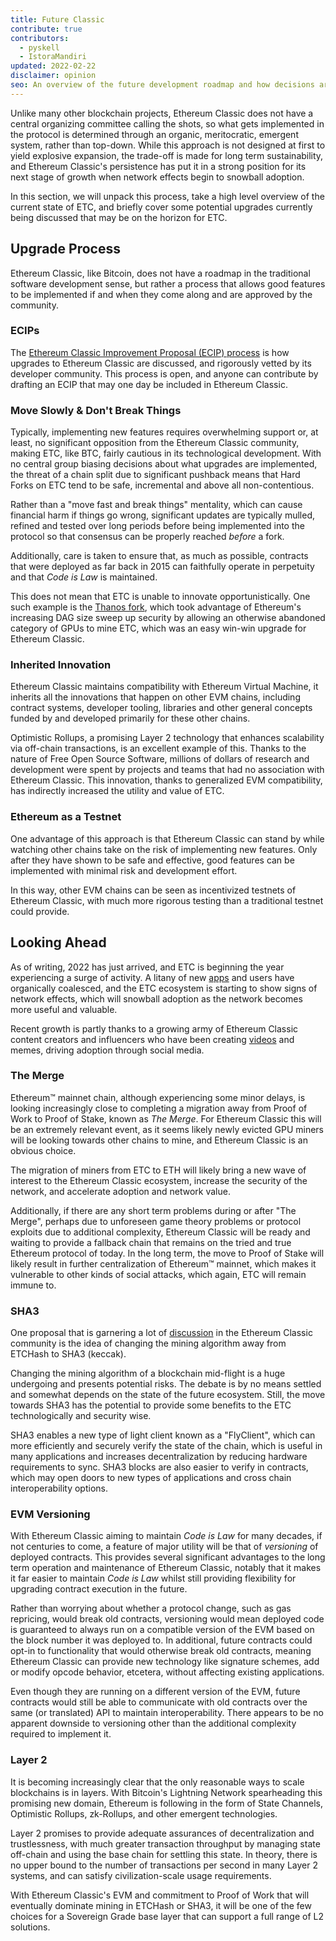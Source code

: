 ```yaml
---
title: Future Classic
contribute: true
contributors:
  - pyskell
  - IstoraMandiri
updated: 2022-02-22
disclaimer: opinion
seo: An overview of the future development roadmap and how decisions are made in the Ethereum Classic ecosystem, based on its history, principles.
---
```


Unlike many other blockchain projects, Ethereum Classic does not have a central organizing committee calling the shots, so what gets implemented in the protocol is determined through an organic, meritocratic, emergent system, rather than top-down. While this approach is not designed at first to yield explosive expansion, the trade-off is made for long term sustainability, and Ethereum Classic's persistence has put it in a strong position for its next stage of growth when network effects begin to snowball adoption.

In this section, we will unpack this process, take a high level overview of the current state of ETC, and briefly cover some potential upgrades currently being discussed that may be on the horizon for ETC.

## Upgrade Process

Ethereum Classic, like Bitcoin, does not have a roadmap in the traditional software development sense, but rather a process that allows good features to be implemented if and when they come along and are approved by the community.

### ECIPs

The [Ethereum Classic Improvement Proposal (ECIP) process](/development/ecips) is how upgrades to Ethereum Classic are discussed, and rigorously vetted by its developer community. This process is open, and anyone can contribute by drafting an ECIP that may one day be included in Ethereum Classic.

### Move Slowly & Don't Break Things

Typically, implementing new features requires overwhelming support or, at least, no significant opposition from the Ethereum Classic community, making ETC, like BTC, fairly cautious in its technological development. With no central group biasing decisions about what upgrades are implemented, the threat of a chain split due to significant pushback means that Hard Forks on ETC tend to be safe, incremental and above all non-contentious.

Rather than a "move fast and break things" mentality, which can cause financial harm if things go wrong, significant updates are typically mulled, refined and tested over long periods before being implemented into the protocol so that consensus can be properly reached _before_ a fork.

Additionally, care is taken to ensure that, as much as possible, contracts that were deployed as far back in 2015 can faithfully operate in perpetuity and that _Code is Law_ is maintained.

This does not mean that ETC is unable to innovate opportunistically. One such example is the [Thanos fork](/knowledge/forks#thanos), which took advantage of Ethereum's increasing DAG size sweep up security by allowing an otherwise abandoned category of GPUs to mine ETC, which was an easy win-win upgrade for Ethereum Classic.

### Inherited Innovation

Ethereum Classic maintains compatibility with Ethereum Virtual Machine, it inherits all the innovations that happen on other EVM chains, including contract systems, developer tooling, libraries and other general concepts funded by and developed primarily for these other chains.

Optimistic Rollups, a promising Layer 2 technology that enhances scalability via off-chain transactions, is an excellent example of this. Thanks to the nature of Free Open Source Software, millions of dollars of research and development were spent by projects and teams that had no association with Ethereum Classic. This innovation, thanks to generalized EVM compatibility, has indirectly increased the utility and value of ETC.

### Ethereum as a Testnet

One advantage of this approach is that Ethereum Classic can stand by while watching other chains take on the risk of implementing new features. Only after they have shown to be safe and effective, good features can be implemented with minimal risk and development effort.

In this way, other EVM chains can be seen as incentivized testnets of Ethereum Classic, with much more rigorous testing than a traditional testnet could provide.

## Looking Ahead

As of writing, 2022 has just arrived, and ETC is beginning the year experiencing a surge of activity. A litany of new [apps](/services/apps) and users have organically coalesced, and the ETC ecosystem is starting to show signs of network effects, which will snowball adoption as the network becomes more useful and valuable.

Recent growth is partly thanks to a growing army of Ethereum Classic content creators and influencers who have been creating [videos](/videos) and memes, driving adoption through social media.

### The Merge

Ethereum™ mainnet chain, although experiencing some minor delays, is looking increasingly close to completing a migration away from Proof of Work to Proof of Stake, known as _The Merge_. For Ethereum Classic this will be an extremely relevant event, as it seems likely newly evicted GPU miners will be looking towards other chains to mine, and Ethereum Classic is an obvious choice.

The migration of miners from ETC to ETH will likely bring a new wave of interest to the Ethereum Classic ecosystem, increase the security of the network, and accelerate adoption and network value.

Additionally, if there are any short term problems during or after "The Merge", perhaps due to unforeseen game theory problems or protocol exploits due to additional complexity, Ethereum Classic will be ready and waiting to provide a fallback chain that remains on the tried and true Ethereum protocol of today. In the long term, the move to Proof of Stake will likely result in further centralization of Ethereum™ mainnet, which makes it vulnerable to other kinds of social attacks, which again, ETC will remain immune to.

### SHA3

One proposal that is garnering a lot of [discussion](https://etccooperative.org/posts/2020-12-03-why-keccak/) in the Ethereum Classic community is the idea of changing the mining algorithm away from ETCHash to SHA3 (keccak).

Changing the mining algorithm of a blockchain mid-flight is a huge undergoing and presents potential risks. The debate is by no means settled and somewhat depends on the state of the future ecosystem. Still, the move towards SHA3 has the potential to provide some benefits to the ETC technologically and security wise.

SHA3 enables a new type of light client known as a "FlyClient", which can more efficiently and securely verify the state of the chain, which is useful in many applications and increases decentralization by reducing hardware requirements to sync. SHA3 blocks are also easier to verify in contracts, which may open doors to new types of applications and cross chain interoperability options.

### EVM Versioning

With Ethereum Classic aiming to maintain _Code is Law_ for many decades, if not centuries to come, a feature of major utility will be that of _versioning_ of deployed contracts. This provides several significant advantages to the long term operation and maintenance of Ethereum Classic, notably that it makes it far easier to maintain _Code is Law_ whilst still providing flexibility for upgrading contract execution in the future.

Rather than worrying about whether a protocol change, such as gas repricing, would break old contracts, versioning would mean deployed code is guaranteed to always run on a compatible version of the EVM based on the block number it was deployed to. In additional, future contracts could opt-in to functionality that would otherwise break old contracts, meaning Ethereum Classic can provide new technology like signature schemes, add or modify opcode behavior, etcetera, without affecting existing applications.

Even though they are running on a different version of the EVM, future contracts would still be able to communicate with old contracts over the same (or translated) API to maintain interoperability. There appears to be no apparent downside to versioning other than the additional complexity required to implement it.

### Layer 2

It is becoming increasingly clear that the only reasonable ways to scale blockchains is in layers. With Bitcoin's Lightning Network spearheading this promising new domain, Ethereum is following in the form of State Channels, Optimistic Rollups, zk-Rollups, and other emergent technologies.

Layer 2 promises to provide adequate assurances of decentralization and trustlessness, with much greater transaction throughput by managing state off-chain and using the base chain for settling this state. In theory, there is no upper bound to the number of transactions per second in many Layer 2 systems, and can satisfy civilization-scale usage requirements.

With Ethereum Classic's EVM and commitment to Proof of Work that will eventually dominate mining in ETCHash or SHA3, it will be one of the few choices for a Sovereign Grade base layer that can support a full range of L2 solutions.
